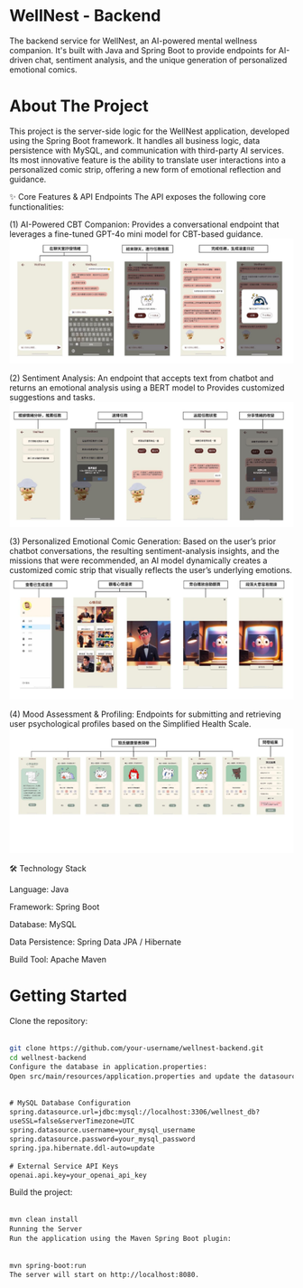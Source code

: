 # WellNest - Backend 
The backend service for WellNest, an AI-powered mental wellness companion. It's built with Java and Spring Boot to provide endpoints for AI-driven chat, sentiment analysis, and the unique generation of personalized emotional comics.

# About The Project
This project is the server-side logic for the WellNest application, developed using the Spring Boot framework. It handles all business logic, data persistence with MySQL, and communication with third-party AI services. Its most innovative feature is the ability to translate user interactions into a personalized comic strip, offering a new form of emotional reflection and guidance.

✨ Core Features & API Endpoints
The API exposes the following core functionalities:

(1) AI-Powered CBT Companion: Provides a conversational endpoint that leverages a fine-tuned GPT-4o mini model for CBT-based guidance.
![image](https://github.com/gino885/WellNest/blob/main/chatbot.jpg)

(2) Sentiment Analysis: An endpoint that accepts text from chatbot and returns an emotional analysis using a BERT model to Provides customized suggestions and tasks.
![image](https://github.com/gino885/WellNest/blob/main/task.jpg)

(3) Personalized Emotional Comic Generation: Based on the user’s prior chatbot conversations, the resulting sentiment-analysis insights, and the missions that were recommended, an AI model dynamically creates a customized comic strip that visually reflects the user’s underlying emotions.
![image](https://github.com/gino885/WellNest/blob/main/comic.jpg)

(4) Mood Assessment & Profiling: Endpoints for submitting and retrieving user psychological profiles based on the Simplified Health Scale.
![image](https://github.com/gino885/WellNest/blob/main/form.jpg)

🛠️ Technology Stack

Language: Java 

Framework: Spring Boot 

Database: MySQL 

Data Persistence: Spring Data JPA / Hibernate

Build Tool: Apache Maven

# Getting Started

Clone the repository:

```Bash

git clone https://github.com/your-username/wellnest-backend.git
cd wellnest-backend
Configure the database in application.properties:
Open src/main/resources/application.properties and update the datasource properties for your local MySQL instance.
```
```Properties

# MySQL Database Configuration
spring.datasource.url=jdbc:mysql://localhost:3306/wellnest_db?useSSL=false&serverTimezone=UTC
spring.datasource.username=your_mysql_username
spring.datasource.password=your_mysql_password
spring.jpa.hibernate.ddl-auto=update

# External Service API Keys
openai.api.key=your_openai_api_key
```

Build the project:

```Bash

mvn clean install
Running the Server
Run the application using the Maven Spring Boot plugin:
```
```Bash

mvn spring-boot:run
The server will start on http://localhost:8080.
```
